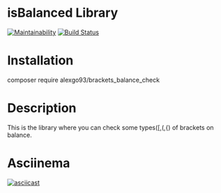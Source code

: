 # isBalanced Library

[![Maintainability](https://api.codeclimate.com/v1/badges/f4cd5e53c6b48e38485f/maintainability)](https://codeclimate.com/github/alexgo93/breacketsLib/maintainability) [![Build Status](https://travis-ci.com/alexgo93/breacketsLib.svg?branch=master)](https://travis-ci.com/alexgo93/breacketsLib)

# Installation

composer require alexgo93/brackets_balance_check

# Description

This is the library where you can check some types([,(,{) of brackets on balance.

# Asciinema

[![asciicast](https://asciinema.org/a/wX9u12hbXMZYVVul5PK5EITIf.svg)](https://asciinema.org/a/wX9u12hbXMZYVVul5PK5EITIf)
